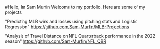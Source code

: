 #Hello, Im Sam Murfin
Welcome to my portfolio. Here are some of my projects


"Predicting MLB wins and losses using pitching stats and Logistic Regression" https://github.com/Sam-Murfin/MLB-Projections

"Analysis of Travel Distance on NFL Quarterback performance in the 2022 season" https://github.com/Sam-Murfin/NFL_QBR
